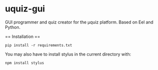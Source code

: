 # uquiz-gui
GUI programmer and quiz creator for the μquiz platform. Based on Eel and Python. 

== Installation ==

`pip install -r requirements.txt`

You may also have to install stylus in the current directory with:

`npm install stylus`
